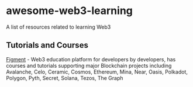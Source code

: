 # awesome-web3-learning
A list of resources related to learning Web3


## Tutorials and Courses 

[Figment](https://learn.figment.io) - Web3 education platform for developers by developers, has courses and tutorials supporting major Blockchain projects including Avalanche, Celo, Ceramic, Cosmos, Ethereum, Mina, Near, Oasis, Polkadot, Polygon, Pyth, Secret, Solana, Tezos, The Graph